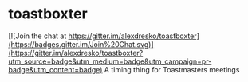 # toastboxter

[![Join the chat at https://gitter.im/alexdresko/toastboxter](https://badges.gitter.im/Join%20Chat.svg)](https://gitter.im/alexdresko/toastboxter?utm_source=badge&utm_medium=badge&utm_campaign=pr-badge&utm_content=badge)
A timing thing for Toastmasters meetings
